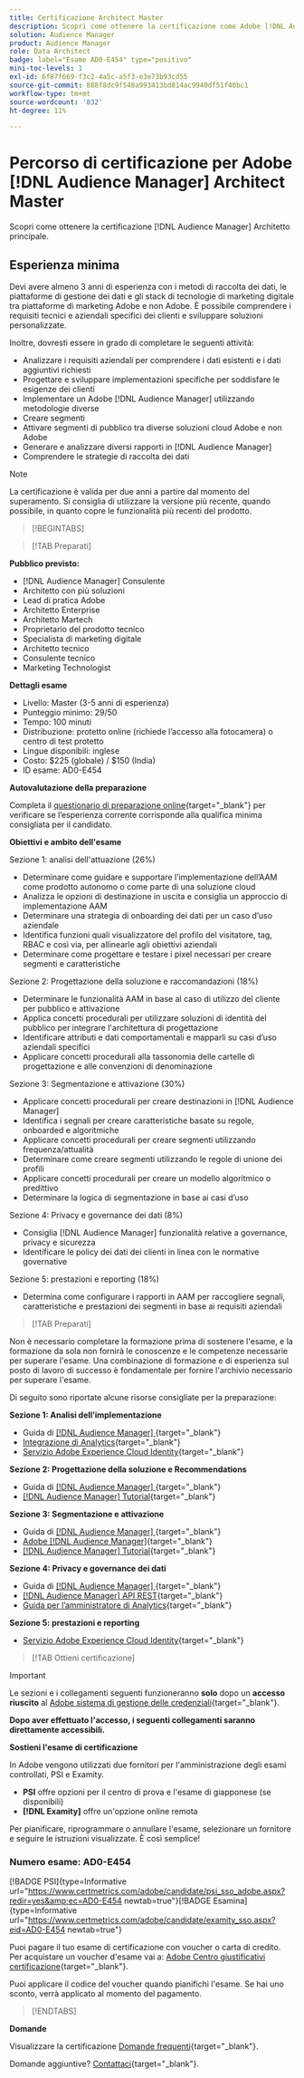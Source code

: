 ```yaml
---
title: Certificazione Architect Master
description: Scopri come ottenere la certificazione come Adobe [!DNL Audience Manager] Architetto principale.
solution: Audience Manager
product: Audience Manager
role: Data Architect
badge: label="Esame AD0-E454" type="positivo"
mini-toc-levels: 1
exl-id: 6f87f669-f3c2-4a5c-a5f3-e3e73b93cd55
source-git-commit: 888f8dc9f548a993413bd814ac9940df51f40bc1
workflow-type: tm+mt
source-wordcount: '832'
ht-degree: 11%

---
```


# Percorso di certificazione per Adobe [!DNL Audience Manager] Architect Master

Scopri come ottenere la certificazione [!DNL Audience Manager] Architetto principale.

## Esperienza minima

Devi avere almeno 3 anni di esperienza con i metodi di raccolta dei dati, le piattaforme di gestione dei dati e gli stack di tecnologie di marketing digitale tra piattaforme di marketing Adobe e non Adobe. È possibile comprendere i requisiti tecnici e aziendali specifici dei clienti e sviluppare soluzioni personalizzate.

Inoltre, dovresti essere in grado di completare le seguenti attività:

* Analizzare i requisiti aziendali per comprendere i dati esistenti e i dati aggiuntivi richiesti
* Progettare e sviluppare implementazioni specifiche per soddisfare le esigenze dei clienti
* Implementare un Adobe [!DNL Audience Manager] utilizzando metodologie diverse
* Creare segmenti
* Attivare segmenti di pubblico tra diverse soluzioni cloud Adobe e non Adobe
* Generare e analizzare diversi rapporti in [!DNL Audience Manager]
* Comprendere le strategie di raccolta dei dati

>[!NOTE]
>
>La certificazione è valida per due anni a partire dal momento del superamento. Si consiglia di utilizzare la versione più recente, quando possibile, in quanto copre le funzionalità più recenti del prodotto.

>[!BEGINTABS]

>[!TAB Preparati]

**Pubblico previsto:**

* [!DNL Audience Manager] Consulente
* Architetto con più soluzioni
* Lead di pratica Adobe
* Architetto Enterprise
* Architetto Martech
* Proprietario del prodotto tecnico
* Specialista di marketing digitale
* Architetto tecnico
* Consulente tecnico
* Marketing Technologist

**Dettagli esame**

* Livello: Master (3-5 anni di esperienza)
* Punteggio minimo: 29/50
* Tempo: 100 minuti
* Distribuzione: protetto online (richiede l’accesso alla fotocamera) o centro di test protetto
* Lingue disponibili: inglese
* Costo: $225 (globale) / $150 (India)
* ID esame: AD0-E454

**Autovalutazione della preparazione**

Completa il [questionario di preparazione online](https://scorpion.caveon.com/launchpad/ad-q-e407-readiness-questionnaire-for-adobe-target-architect-master-exam-copy-b5z40t/ad-q-e454-readiness-questionnaire-for-adobe-audience-manager-architect-master){target="_blank"} per verificare se l’esperienza corrente corrisponde alla qualifica minima consigliata per il candidato.

**Obiettivi e ambito dell&#39;esame**

Sezione 1: analisi dell&#39;attuazione (26%)

* Determinare come guidare e supportare l’implementazione dell’AAM come prodotto autonomo o come parte di una soluzione cloud
* Analizza le opzioni di destinazione in uscita e consiglia un approccio di implementazione AAM
* Determinare una strategia di onboarding dei dati per un caso d’uso aziendale
* Identifica funzioni quali visualizzatore del profilo del visitatore, tag, RBAC e così via, per allinearle agli obiettivi aziendali
* Determinare come progettare e testare i pixel necessari per creare segmenti e caratteristiche

Sezione 2: Progettazione della soluzione e raccomandazioni (18%)

* Determinare le funzionalità AAM in base al caso di utilizzo del cliente per pubblico e attivazione
* Applica concetti procedurali per utilizzare soluzioni di identità del pubblico per integrare l&#39;architettura di progettazione
* Identificare attributi e dati comportamentali e mapparli su casi d’uso aziendali specifici
* Applicare concetti procedurali alla tassonomia delle cartelle di progettazione e alle convenzioni di denominazione

Sezione 3: Segmentazione e attivazione (30%)

* Applicare concetti procedurali per creare destinazioni in [!DNL Audience Manager]
* Identifica i segnali per creare caratteristiche basate su regole, onboarded e algoritmiche
* Applicare concetti procedurali per creare segmenti utilizzando frequenza/attualità
* Determinare come creare segmenti utilizzando le regole di unione dei profili
* Applicare concetti procedurali per creare un modello algoritmico o predittivo
* Determinare la logica di segmentazione in base ai casi d’uso

Sezione 4: Privacy e governance dei dati (8%)

* Consiglia [!DNL Audience Manager] funzionalità relative a governance, privacy e sicurezza
* Identificare le policy dei dati dei clienti in linea con le normative governative

Sezione 5: prestazioni e reporting (18%)

* Determina come configurare i rapporti in AAM per raccogliere segnali, caratteristiche e prestazioni dei segmenti in base ai requisiti aziendali

>[!TAB Preparati]

Non è necessario completare la formazione prima di sostenere l&#39;esame, e la formazione da sola non fornirà le conoscenze e le competenze necessarie per superare l&#39;esame. Una combinazione di formazione e di esperienza sul posto di lavoro di successo è fondamentale per fornire l&#39;archivio necessario per superare l&#39;esame.

Di seguito sono riportate alcune risorse consigliate per la preparazione:

**Sezione 1: Analisi dell’implementazione**

* Guida di [[!DNL Audience Manager] ](https://docs.adobe.com/content/help/it-IT/experience-cloud/user-guides/home.translate.html){target="_blank"}
* [Integrazione di Analytics](https://experienceleague.adobe.com/docs/analytics/integration/home.html?lang=it){target="_blank"}
* [Servizio Adobe Experience Cloud Identity](https://experienceleague.adobe.com/docs/id-service/using/home.html?lang=it){target="_blank"}

**Sezione 2: Progettazione della soluzione e Recommendations**

* Guida di [[!DNL Audience Manager] ](https://docs.adobe.com/content/help/it-IT/experience-cloud/user-guides/home.translate.html){target="_blank"}
* [[!DNL Audience Manager] Tutorial](https://docs.adobe.com/content/help/it-IT/experience-cloud/user-guides/home.translate.html){target="_blank"}

**Sezione 3: Segmentazione e attivazione**

* Guida di [[!DNL Audience Manager] ](https://docs.adobe.com/content/help/it-IT/experience-cloud/user-guides/home.translate.html){target="_blank"}
* [Adobe [!DNL Audience Manager]](https://experienceleaguecommunities.adobe.com/t5/adobe-audience-manager/ct-p/adobe-audience-manager-community){target="_blank"}
* [[!DNL Audience Manager] Tutorial](https://docs.adobe.com/content/help/it-IT/experience-cloud/user-guides/home.translate.html){target="_blank"}

**Sezione 4: Privacy e governance dei dati**

* Guida di [[!DNL Audience Manager] ](https://docs.adobe.com/content/help/it-IT/experience-cloud/user-guides/home.translate.html){target="_blank"}
* [[!DNL Audience Manager] API REST](https://bank.demdex.com/portal/swagger/index.html#/Segments%20API){target="_blank"}
* [Guida per l’amministratore di Analytics](https://experienceleague.adobe.com/docs/analytics/admin/home.html?lang=it){target="_blank"}

**Sezione 5: prestazioni e reporting**

* [Servizio Adobe Experience Cloud Identity](https://experienceleague.adobe.com/docs/id-service/using/home.html?lang=it){target="_blank"}

>[!TAB Ottieni certificazione]

>[!IMPORTANT]
>
>Le sezioni e i collegamenti seguenti funzioneranno **solo** dopo un **accesso riuscito** al [Adobe sistema di gestione delle credenziali](https://www.certmetrics.com/adobe){target="_blank"}.


**Dopo aver effettuato l&#39;accesso, i seguenti collegamenti saranno direttamente accessibili.**

**Sostieni l&#39;esame di certificazione**

In Adobe vengono utilizzati due fornitori per l&#39;amministrazione degli esami controllati, PSI e Examity.

* **PSI** offre opzioni per il centro di prova e l&#39;esame di giapponese (se disponibili)
* **[!DNL Examity]** offre un&#39;opzione online remota

Per pianificare, riprogrammare o annullare l&#39;esame, selezionare un fornitore e seguire le istruzioni visualizzate. È così semplice!

### Numero esame: AD0-E454

[!BADGE PSI]{type=Informative url="https://www.certmetrics.com/adobe/candidate/psi_sso_adobe.aspx?redir=yes&amp;ec=AD0-E454 newtab=true"}[!BADGE Esamina]{type=Informative url="https://www.certmetrics.com/adobe/candidate/examity_sso.aspx?eid=AD0-E454 newtab=true"}

Puoi pagare il tuo esame di certificazione con voucher o carta di credito. Per acquistare un voucher d&#39;esame vai a: [Adobe Centro giustificativi certificazione](https://market.xvoucher.com/adobe/global){target="_blank"}.

Puoi applicare il codice del voucher quando pianifichi l&#39;esame. Se hai uno sconto, verrà applicato al momento del pagamento.

>[!ENDTABS]

**Domande**

Visualizzare la certificazione [Domande frequenti](https://experienceleague.adobe.com/docs/certification/certification/faq.html){target="_blank"}.

Domande aggiuntive? [Contattaci](mailto:certif@adobe.com){target="_blank"}.
